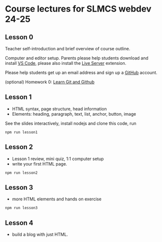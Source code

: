 
# Course lectures for SLMCS webdev 24-25

## Lesson 0

Teacher self-introduction and brief overview of course outline.

Computer and editor setup. Parents please help students download and install [VS Code](https://code.visualstudio.com/download), please also install the [Live Server](https://marketplace.visualstudio.com/items?itemName=ritwickdey.LiveServer) extension.

Please help students get up an email address and sign up a [GitHub](https://github.com/) account. 

(optional) Homework 0: [Learn Git and Github](https://classroom.github.com/a/2jR2W7GG)

## Lesson 1

* HTML syntax, page structure, head information
* Elements: heading, paragraph, text, list, anchor, button, image

See the slides interactively, install nodejs and clone this code, run

```shell
npm run lesson1
```

## Lesson 2

* Lesson 1 review, mini quiz, 1:1 computer setup
* write your first HTML page.

```shell
npm run lesson2
```

## Lesson 3

* more HTML elements and hands on exercise

```shell
npm run lesson3
```

## Lesson 4

* build a blog with just HTML.

